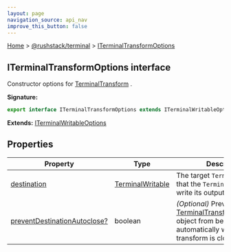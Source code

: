 ```yaml
---
layout: page
navigation_source: api_nav
improve_this_button: false
---
```



[Home](./index.md) &gt; [@rushstack/terminal](./terminal.md) &gt; [ITerminalTransformOptions](./terminal.iterminaltransformoptions.md)

## ITerminalTransformOptions interface

Constructor options for [TerminalTransform](./terminal.terminaltransform.md) .

<b>Signature:</b>

```typescript
export interface ITerminalTransformOptions extends ITerminalWritableOptions
```
<b>Extends:</b> [ITerminalWritableOptions](./terminal.iterminalwritableoptions.md)

## Properties

|  Property | Type | Description |
|  --- | --- | --- |
|  [destination](./terminal.iterminaltransformoptions.destination.md) | [TerminalWritable](./terminal.terminalwritable.md) | The target <code>TerminalWritable</code> that the <code>TerminalTransform</code> will write its output to. |
|  [preventDestinationAutoclose?](./terminal.iterminaltransformoptions.preventdestinationautoclose.md) | boolean | <i>(Optional)</i> Prevents the [TerminalTransform.destination](./terminal.terminaltransform.destination.md) object from being closed automatically when the transform is closed. |
